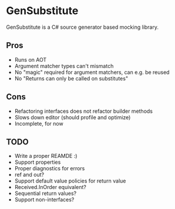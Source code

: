 # GenSubstitute

GenSubstitute is a C# source generator based mocking library.

## Pros
- Runs on AOT
- Argument matcher types can't mismatch
- No "magic" required for argument matchers, can e.g. be reused
- No "Returns can only be called on substitutes"


## Cons
- Refactoring interfaces does not refactor builder methods
- Slows down editor (should profile and optimize)
- Incomplete, for now

## TODO
- Write a proper REAMDE :)
- Support properties
- Proper diagnostics for errors
- ref and out?
- Support default value policies for return value
- Received.InOrder equivalent?
- Sequential return values?
- Support non-interfaces?
